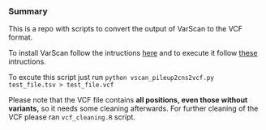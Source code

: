 ### Summary
This is a repo with scripts to convert the output of VarScan to the VCF format.

To install VarScan follow the intructions [here](https://anaconda.org/bioconda/varscan) and to execute it follow [these](https://dkoboldt.github.io/varscan/using-varscan.html) intructions.

To excute this script just run `python vscan_pileup2cns2vcf.py test_file.tsv > test_file.vcf`

Please note that the VCF file contains **all positions, even those without variants,** so it needs some cleaning afterwards. For further cleaning of the VCF please ran `vcf_cleaning.R` script.

